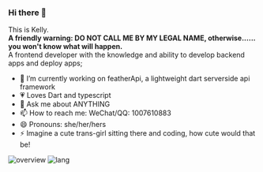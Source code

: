 ### Hi there 👋
This is Kelly.  
**A friendly warning: DO NOT CALL ME BY MY LEGAL NAME, otherwise...... you won't know what will happen.**  
A frontend developer with the knowledge and ability to develop backend apps and deploy apps;  
  
- 🔭 I’m currently working on featherApi, a lightweight dart serverside api framework
- 💗 Loves Dart and typescript
- 💬 Ask me about ANYTHING
- 📫 How to reach me: WeChat/QQ: 1007610883
- 😄 Pronouns: she/her/hers
- ⚡ Imagine a cute trans-girl sitting there and coding, how cute would that be!


![overview](https://github.com/guo40020/fictional-pancake/raw/master/generated/overview.svg) ![lang](https://github.com/guo40020/fictional-pancake/raw/master/generated/languages.svg)

<!--
**guo40020/guo40020** is a ✨ _special_ ✨ repository because its `README.md` (this file) appears on your GitHub profile.

Here are some ideas to get you started:

- 🔭 I’m currently working on ...
- 🌱 I’m currently learning ...
- 👯 I’m looking to collaborate on ...
- 🤔 I’m looking for help with ...
- 💬 Ask me about ...
- 📫 How to reach me: ...
- 😄 Pronouns: ...
- ⚡ Fun fact: ...
-->
